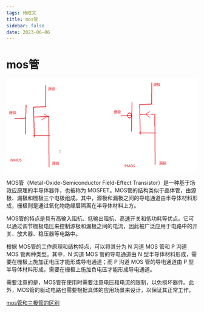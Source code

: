 ```yaml
---
tags: 待成文
title: mos管
sidebar: false
date: 2023-06-06
---
```

# mos管

![](assets/20230606114457016.png)

MOS管（Metal-Oxide-Semiconductor Field-Effect Transistor）是一种基于场效应原理的半导体器件，也被称为 MOSFET。MOS管的结构类似于晶体管，由源极、漏极和栅极三个电极组成。其中，源极和漏极之间的导电通道由半导体材料形成，栅极则是通过氧化物绝缘层隔离在半导体材料上方。

MOS管的特点是具有高输入阻抗、低输出阻抗、高速开关和低功耗等优点。它可以通过调节栅极电压来控制源极和漏极之间的电流，因此被广泛应用于电路中的开关、放大器、稳压器等电路中。

根据 MOS管的工作原理和结构特点，可以将其分为 N 沟道 MOS 管和 P 沟道 MOS 管两种类型。其中，N 沟道 MOS 管的导电通道由 N 型半导体材料形成，需要在栅极上施加正电压才能形成导电通道；而 P 沟道 MOS 管的导电通道由 P 型半导体材料形成，需要在栅极上施加负电压才能形成导电通道。

需要注意的是，MOS管在使用时需要注意电压和电流的限制，以免损坏器件。此外，MOS管的驱动电路也需要根据具体的应用场景来设计，以保证其正常工作。

[mos管和三极管的区别](mos管和三极管的区别.md)
